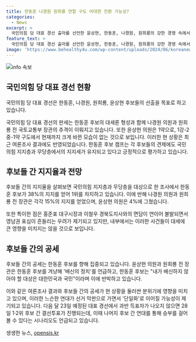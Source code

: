 ```yaml
---
title: 한동훈 나경원 원희룡 연합 구도 어대한 전환 가능성?
categories:
  - News
excerpt: >
  국민의힘 당 대표 경선 출마를 선언한 윤상현, 한동훈, 나경원, 원희룡의 강한 경쟁 속에서, 지지세는 견조한 것으로 나타났다. 초선의원 공부모임 참석으로 대세를 확보한 한동훈에 대해 나경원과 원희룡이 추격 중이며, 지지자들의 견제에도 불구하고 국민의힘의 지지층과 무당층의 지지세가 강하게 유지되고 있는 것으로 나타났다. 여론조사 결과도 한동훈에 대한 지지가 38%로 가장 높게 나타났으며, 연합 구도가 계속 제기되는 중이다. 그러나 선거 막판에는 단일화를 통해 연합이 될 가능성 역시 제기되고 있다.
feature_text: >
  국민의힘 당 대표 경선 출마를 선언한 윤상현, 한동훈, 나경원, 원희룡의 강한 경쟁 속에서, 지지세는 견조한 것으로 나타났다. 초선의원 공부모임 참석으로 대세를 확보한 한동훈에 대해 나경원과 원희룡이 추격 중이며, 지지자들의 견제에도 불구하고 국민의힘의 지지층과 무당층의 지지세가 강하게 유지되고 있는 것으로 나타났다. 여론조사 결과도 한동훈에 대한 지지가 38%로 가장 높게 나타났으며, 연합 구도가 계속 제기되는 중이다. 그러나 선거 막판에는 단일화를 통해 연합이 될 가능성 역시 제기되고 있다.
image: 'https://www.behealthy4u.com/wp-content/uploads/2024/06/koreanews.jpg'
---
```


<p><img src="https://www.behealthy4u.com/wp-content/uploads/2024/06/koreanews.jpg" alt="info 속보" /></p>

<h2 data-ke-size="size26">국민의힘 당 대표 경선 현황</h2>

<p>국민의힘 당 대표 경선은 한동훈, 나경원, 원희룡, 윤상현 후보들의 선출을 목표로 하고 있습니다.</p>

<p data-ke-size="size16">국민의힘 당 대표 경선의 판세는 한동훈 후보의 대세론 형성과 함께 나경원 의원과 원희룡 전 국토교통부 장관의 추격이 이뤄지고 있습니다. 또한 윤상현 의원은 1약으로, 1강-2중-1약 구도에서 현재까지 크게 바뀐 모습이 없는 것으로 보입니다. 이러한 현 상황은 최근 여론조사 결과에도 반영되었습니다. 한동훈 후보 캠프는 각 후보들의 견제에도 국민의힘 지지층과 무당층에서의 지지세가 유지되고 있다고 긍정적으로 평가하고 있습니다.</p>

<h2 data-ke-size="size26">후보들 간 지지율과 전망</h2>

<p>후보들 간의 지지율을 살펴보면 국민의힘 지지층과 무당층을 대상으로 한 조사에서 한동훈 후보가 38%의 지지를 얻어 1위를 차지하고 있습니다. 이에 반해 나경원 의원과 원희룡 전 장관은 각각 15%의 지지를 얻었으며, 윤상현 의원은 4%에 그쳤습니다.</p>

<p data-ke-size="size16">또한 특이한 점은 홍준표 대구시장과 이철우 경북도지사와의 면담이 연이어 불발되면서 영남권 표심이 흔들리는 우려가 제기되고 있지만, 내부에서는 이러한 사건들이 대세에 큰 영향을 미치지는 않을 것으로 보입니다.</p>

<h2 data-ke-size="size26">후보들 간의 공세</h2>

<p>후보들 간의 공세는 한동훈 후보를 향해 집중되고 있습니다. 윤상현 의원과 원희룡 전 장관은 한동훈 후보를 겨냥해 '배신의 정치'를 언급하고, 한동훈 후보는 "내가 배신하지 않아야 할 대상은 대한민국과 국민"이라며 이에 반박하고 있습니다.</p>

<p data-ke-size="size16">이와 같은 여론조사 결과와 후보들 간의 공세가 현 상황을 둘러싼 분위기에 영향을 미치고 있으며, 이러한 느슨한 연대가 선거 막판으로 가면서 '단일화'로 이어질 가능성이 제기되고 있습니다. 다음 달 23일 예정된 대표 경선에서 과반 득표자가 나오지 않으면 28일 1·2위 후보 간 결선투표가 진행되는데, 이때 나머지 후보 간 연대를 통해 승부를 걸어볼 수 있다는 시나리오도 언급되고 있습니다.</p>
생생한 뉴스, <a href="https://opensis.kr" rel="dofollow">opensis.kr</a>


